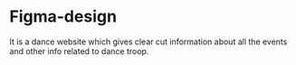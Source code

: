 # Figma-design
It is a dance website which gives clear cut information about all the events and other info related to dance troop.
